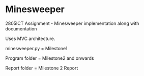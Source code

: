 # Minesweeper
2805ICT Assignment - Minesweeper implementation along with documentation

Uses MVC architecture.

minesweeper.py = Milestone1

Program folder = Milestone2 and onwards

Report folder = Milestone 2 Report